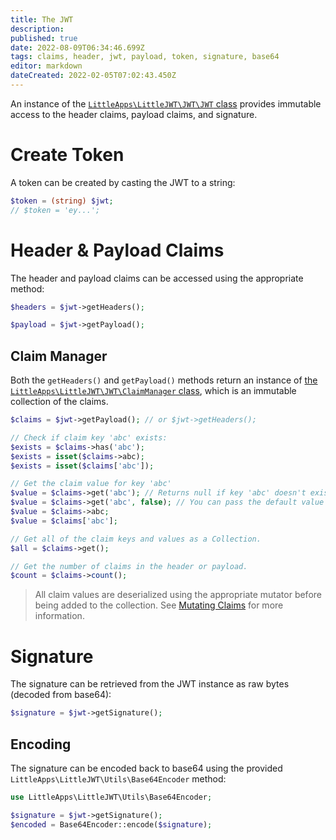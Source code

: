```yaml
---
title: The JWT
description: 
published: true
date: 2022-08-09T06:34:46.699Z
tags: claims, header, jwt, payload, token, signature, base64
editor: markdown
dateCreated: 2022-02-05T07:02:43.450Z
---
```


An instance of the [``LittleApps\LittleJWT\JWT\JWT`` class](https://github.com/little-apps/LittleJWT/blob/main/src/JWT/JWT.php) provides immutable access to the header claims, payload claims, and signature.

# Create Token

A token can be created by casting the JWT to a string:

```php
$token = (string) $jwt;
// $token = 'ey...';
```

# Header & Payload Claims

The header and payload claims can be accessed using the appropriate method:

```php
$headers = $jwt->getHeaders();

$payload = $jwt->getPayload();
```

## Claim Manager

Both the ``getHeaders()`` and ``getPayload()`` methods return an instance of [the ``LittleApps\LittleJWT\JWT\ClaimManager`` class](https://github.com/little-apps/LittleJWT/blob/main/src/JWT/ClaimManager.php), which is an immutable collection of the claims. 

```php
$claims = $jwt->getPayload(); // or $jwt->getHeaders();

// Check if claim key 'abc' exists:
$exists = $claims->has('abc');
$exists = isset($claims->abc);
$exists = isset($claims['abc']);

// Get the claim value for key 'abc'
$value = $claims->get('abc'); // Returns null if key 'abc' doesn't exist.
$value = $claims->get('abc', false); // You can pass the default value that will be returned if the key doesn't exist.
$value = $claims->abc;
$value = $claims['abc'];

// Get all of the claim keys and values as a Collection.
$all = $claims->get();

// Get the number of claims in the header or payload.
$count = $claims->count();
```

> All claim values are deserialized using the appropriate mutator before being added to the collection. See [Mutating Claims](/mutating-claims) for more information.


# Signature

The signature can be retrieved from the JWT instance as raw bytes (decoded from base64):

```php
$signature = $jwt->getSignature();
```

## Encoding

The signature can be encoded back to base64 using the provided ``LittleApps\LittleJWT\Utils\Base64Encoder`` method:

```php
use LittleApps\LittleJWT\Utils\Base64Encoder;

$signature = $jwt->getSignature();
$encoded = Base64Encoder::encode($signature);
```